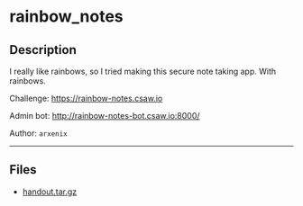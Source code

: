 # rainbow_notes

## Description

I really like rainbows, so I tried making this secure note taking app. With rainbows.

Challenge: https://rainbow-notes.csaw.io

Admin bot: http://rainbow-notes-bot.csaw.io:8000/

Author: `arxenix`

---


## Files

* [handout.tar.gz](files/handout.tar.gz)

